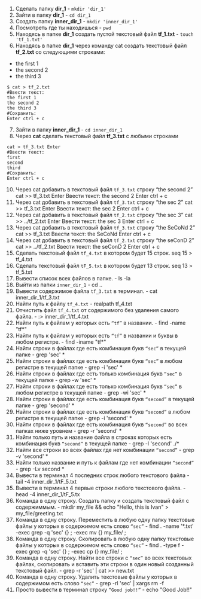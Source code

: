 1. Сделать папку **dir_1**  -  `mkdir 'dir_1'`
 2. Зайти в папку **dir_1** - `cd dir_1`
 3. Создать папку **inner_dir_1** - `mkdir 'inner_dir_1'`
 4. Посмотреть где ты находишься - `pwd`
 5. Находясь в папке **dir_1** создать пустой текстовый файл **tf_1.txt** - `touch 'tf_1.txt'`
 6. Находясь в папке **dir_1** через команду cat создать текстовый файл **tf_2.txt** со следующими строками:

- the first 1
 - the second 2
- the third 3

```
$ cat > tf_2.txt
#Ввести текст:
the first 1
the second 2
the third 3
#Сохранить:
Enter ctrl + c
```

 7. Зайти в папку **inner_dir_1** - `cd inner_dir_1`
 8. Через **cat** сделать текстовый файл **tf_3.txt**  c любыми строками
```
cat > tf_3.txt Enter
#Ввести текст:
first
second
third
#Сохранить:
Enter ctrl + c
```
 10. Через cat добавить в текстовый файл `tf_3.txt` строку “the second 2”
 cat >> tf_3.txt Enter
Ввести текст: the second 2 Enter ctrl + c
 11. Через cat добавить в текстовый файл `tf_3.txt` строку “the sec 2”
 cat >> tf_3.txt Enter
Ввести текст: the sec 2 Enter ctrl + c
 12. Через cat добавить в текстовый файл `tf_2.txt` строку “the sec 3”
 cat >> ../tf_2.txt Enter
Ввести текст: the sec 3 Enter ctrl + c
 13. Через cat добавить в текстовый файл `tf_3.txt` строку “the SeCoNd 2”
 cat >> tf_3.txt
Ввести текст: the SeCoNd Enter ctrl + c
 14. Через cat добавить в текстовый файл `tf_2.txt` строку “the seConD 2”
 cat >> ../tf_2.txt
Ввести текст: the seConD 2 Enter ctrl + c
 15. Сделать текстовый файл `tf_4.txt` в котором будет 15 строк.
 seq 15 > tf_4.txt
 16. Сделать текстовый файл `tF_5.txt` в котором будет 13 строк.
 seq 13 > tf_5.txt
 17. Вывести список всех файлов в папке. - ls -la
 18. Выйти из папки `inner_dir_1` - cd ..
 19. Вывести содержимое файла `tf_3.txt` в терминал. - cat inner_dir_1/tf_3.txt
 20. Найти путь к файлу `tf_4.txt` - realpath tf_4.txt
 21. Отчистить файл `tf_4.txt` от содержимого без удаления самого файла. - :> inner_dir_1/tf_4.txt
 22. Найти путь к файлам у которых есть  `“tf”` в названии. - find -name "tf*"
 23. Найти путь к файлам у которых есть  `“tf”` в названии и буквы в любом регистре. - find -iname "tf*"
 24. Найти строки в файлах где есть комбинация букв `“sec”` в текущей папке - grep 'sec' *
 25. Найти строки в файлах где есть комбинация букв `“sec”` в любом регистре в текущей папке - grep -i 'sec' *
 26. Найти строки в файлах где есть только комбинация букв `“sec”` в текущей папке - grep -w 'sec' *
 27. Найти строки в файлах где есть только комбинация букв `“sec”` в любом регистре в текущей папке - grep -wi 'sec' *
 28. Найти строки в файлах где есть комбинация букв `“second”` в текущей папке - grep 'second' *
 29. Найти строки в файлах где есть комбинация букв `“second”` в любом регистре в текущей папке - grep -i 'second' *
 30. Найти строки в файлах где есть комбинация букв `“second”` во всех папках ниже уровнем - grep -r 'second' *
 31. Найти только путь и название файла в строках которых есть комбинация букв `“second”` в текущей папке - grep -l 'second' ./*
 32. Найти все строки во всех файлах где нет комбинации `“second”` - grep -v 'second' *
 33. Найти только название и путь к файлам где нет комбинации `“second”` - grep -Lv second *
 34. Вывести в терминал 4 последних строк любого текстового файла - tail -4 inner_dir_1/tF_5.txt
 35. Вывести в терминал 4 первые строки любого текстового файла. - head -4 inner_dir_1/tF_5.tx
 36. Команда в одну строку. Создать папку и создать текстовый файл с содержиммым. - mkdir my_file && echo "Hello, this is Ivan" > my_file/greeting.txt
 37. Команда в одну строку. Переместить в любую одну папку текстовые файлы у которых в содержимом есть слово `“sec”` - find . -name '*.txt' -exec grep -q 'sec' {} \; -exec mv {} my_file/ \;
 38. Команда в одну строку. Скопировать в любую одну папку текстовые файлы у которых в содержимом есть слово `“sec”` - find . -type f -exec grep -q 'sec' {} \; -exec cp {} my_file/ \;
 39. Команда в одну строку. Найти все строки c `“sec”` во всех текстовых файлах, скопировать и вставить эти строки в один новый созданный текстовый файл. - grep -r 'sec' | cat >> new.txt
 40. Команда в одну строку. Удалить текстовые файлы у которых в содержимом есть слово `“sec”` - grep -rl 'sec' | xargs rm -f
 41. Просто вывести в терминал строку `“Good job!!”` -  echo "Good Job!!"
